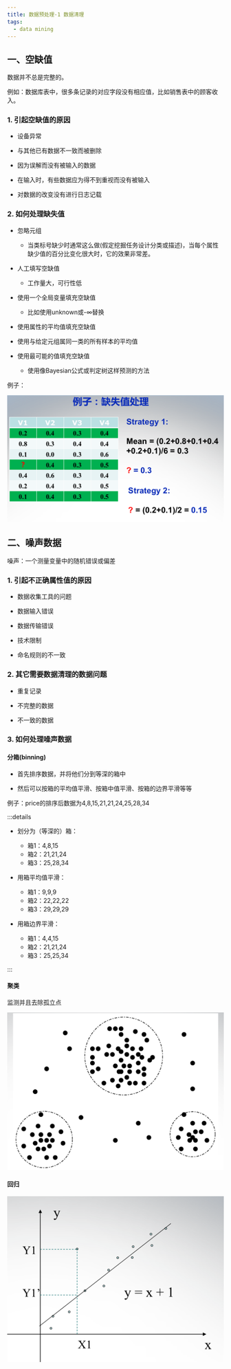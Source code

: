 ```yaml
---
title: 数据预处理-1 数据清理
tags:
  - data mining
---
```


## 一、空缺值

数据并不总是完整的。

例如：数据库表中，很多条记录的对应字段没有相应值，比如销售表中的顾客收入。

### 1. 引起空缺值的原因

- 设备异常

- 与其他已有数据不一致而被删除

- 因为误解而没有被输入的数据

- 在输入时，有些数据应为得不到重视而没有被输入

- 对数据的改变没有进行日志记载

### 2. 如何处理缺失值

- 忽略元组

  - 当类标号缺少时通常这么做(假定挖掘任务设计分类或描述)，当每个属性缺少值的百分比变化很大时，它的效果非常差。

- 人工填写空缺值

  - 工作量大，可行性低

- 使用一个全局变量填充空缺值

  - 比如使用unknown或-∞替换

- 使用属性的平均值填充空缺值

- 使用与给定元组属同一类的所有样本的平均值

- 使用最可能的值填充空缺值

  - 使用像Bayesian公式或判定树这样预测的方法

例子：

![](/img/posts/zh/2023-09-23/020701.png)

## 二、噪声数据

噪声：一个测量变量中的随机错误或偏差

### 1. 引起不正确属性值的原因

- 数据收集工具的问题

- 数据输入错误

- 数据传输错误

- 技术限制

- 命名规则的不一致

### 2. 其它需要数据清理的数据问题

- 重复记录

- 不完整的数据

- 不一致的数据

### 3. 如何处理噪声数据

#### 分箱(binning)

- 首先排序数据，并将他们分到等深的箱中

- 然后可以按箱的平均值平滑、按箱中值平滑、按箱的边界平滑等等

例子：price的排序后数据为4,8,15,21,21,24,25,28,34

:::details

- 划分为（等深的）箱：
  - 箱1：4,8,15
  - 箱2：21,21,24
  - 箱3：25,28,34

- 用箱平均值平滑：
  - 箱1：9,9,9
  - 箱2：22,22,22
  - 箱3：29,29,29

- 用箱边界平滑：
  - 箱1：4,4,15
  - 箱2：21,21,24
  - 箱3：25,25,34

:::

#### 聚类

监测并且去除孤立点

![](/img/posts/zh/2023-09-23/020702.png)

#### 回归
 
![](/img/posts/zh/2023-09-23/020703.png)
